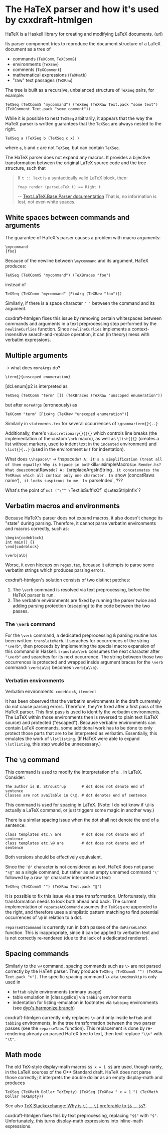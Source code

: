 # The HaTeX parser and how it's used by cxxdraft-htmlgen

HaTeX is a Haskell library for creating and modifying LaTeX documents.
(url)

Its parser component tries to reproduce the document structure of a LaTeX document as a tree of
* commands (`TeXComm`, `TeXCommS`)
* environments (`TeXEnv`)
* comments (`TeXComment`)
* mathematical expressions (`TeXMath`)
* "raw" text passages (`TeXRaw`)

The tree is built as a recursive, unbalanced structure of `TeXSeq` pairs, for example:
```
TeXSeq (TeXCommS "mycommand") (TeXSeq (TeXRaw Text.pack "some text") (TeXComment Text.pack "some comment"))
```
While it is possible to nest `TeXSeq` arbitrarily,
it appears that the way the HaTeX parser is written guarantees that the `TeXSeq` are always nested to the right.
```
TeXSeq a (TeXSeq b (TeXSeq c x) )
```
where `a`, `b` and `c` are not `TeXSeq`, but can contain `TeXSeq`.

The HaTeX parser does not expand any macros.
It provides a bijective transformation between the original LaTeX source code and the tree structure, such that
> If `t :: Text` is a syntactically valid LaTeX block, then:
> ```
> fmap render (parseLaTeX t) == Right t
> ```
> -- [Text.LaTeX.Base.Parser documentation](http://hackage.haskell.org/package/HaTeX-3.15.0.0/docs/Text-LaTeX-Base-Parser.html)
That is, no information is lost, not even white spaces.

## White spaces between commands and arguments

The guarantee of HaTeX's parser causes a problem with macro arguments:
```
\mycommand
{foo}
```
Because of the newline between `\mycommand` and its argument, HaTeX produces:
```
TeXSeq (TeXCommS "mycommand") (TeXBraces "foo")
```
instead of
```
TeXSeq (TeXComm "mycommand" [FixArg (TeXRaw "foo")])
```

Similarly, if there is a space character `' '` between the command and its argument.

cxxdraft-htmlgen fixes this issue by removing certain whitespaces between commands and arguments
in a text preprocessing step performed by the `newlineCurlies` function.
Since `newlineCurlies` implements a context-insensitive search-and-replace operation,
it can (in theory) mess with verbatim expressions.

## Multiple arguments

-> what does `moreArgs` do?

```
\term{}{unscoped enumeration}
```
[dcl.enum]p2
is interpreted as
```
TeXSeq (TeXComm "term" []) (TeXBraces (TeXRaw "unscoped enumeration"))
```
but after `moreArgs` (erroneously) as
```
TeXComm "term" [FixArg (TeXRaw "unscoped enumeration")]
```

Similarly in `statements.tex` for several occurrences of `\grammarterm{}{..}`

Additionally, there's `\discretionary{}{}{}` which controls line breaks
(the implementation of the custom `\brk` macro), as well as
`\list{}{}` (creates a list without markers, used to indent text in the `indented` environment)
and `\list{}{..}` (used in the environment `bnf` for indentation).


What does `\\hspace\*` -> \\hspace` do? A: it's a simplification (treat all of them equally)
Why is hspace in both `kill` and `simpleMacros` in Render.hs?
What does `concatRaws` do? A: In `replaceArgsInString`, it concatenates the TeXRaws which all contain only one character. In `show (concatRaws name')`, it looks suspicous to me. In `parseIndex`, ???

What's the point of `not ("\"" \`Text.isSuffixOf\` x)` in `texStripInfix`?


## Verbatim macros and environments

Because HaTeX's parser does not expand macros, it also doesn't change its "state" during parsing.
Therefore, it cannot parse verbatim environments and macros correctly, such as:
```
\begin{codeblock}
int main() {}
\end{codeblock}

\verb|a\b|
```
Worse, it even hiccups on `regex.tex`,
because it attempts to parse some verbatim strings which produces parsing errors.

cxxdraft-htmlgen's solution consists of two distinct patches:
1. The `\verb` command is resolved via text preprocessing, before the HaTeX parser is run.
2. The verbatim environments are fixed by running the parser twice
  and adding parsing protection (escaping) to the code between the two passes.

### The `\verb` command

For the `\verb` command, a dedicated preprocessing & parsing routine has been written: `translateVerb`.
It seraches for occurrences of the string `"\verb"`,
then proceeds by implementing the special macro expansion of this command in Haskell.
`translateVerb` consumes the next character after `"\verb"` and searches for its next occurrence.
The string between those two occurrences is protected and wrapped inside argument braces for the `\verb` command:
`\verb|a\b|` becomes `\verb{a\\b}`.

### Verbatim environments

Verbatim environments: `codeblock`, `itemdecl`

It has been observed that the verbatim environments in the draft currentely do not cause parsing errors.
Therefore, they're fixed after a first pass of the HaTeX parser.
This first pass is used to identify the verbatim environments.
The LaTeX within those environments then is reversed to plain text (LaTeX source) and protected ("escaped").
Because verbatim environments can contain LaTeX commands,
some additional work has to be done to only protect those parts that are to be interpreted as verbatim.
Essentially, this emulates the work of `\lstlisting`.
(If HaTeX were able to expand `\lstlisting`, this step would be unnecessary.)


## The `\@` command

This command is used to modify the interpretation of a `.` in LaTeX.
Consider:
```
The author is B. Stroustrup       # dot does not denote end of sentence
Classes are not available in C\@. # dot denotes end of sentence
```
This command is used for spacing in LaTeX.
(Note: I do not know if `\@` is actually a LaTeX command,
or just triggers some magic in another way.)

There is a similar spacing issue when the dot shall not denote the end of a sentence:
```
class templates etc.\ are         # dot does not denote end of sentence
class templates etc.\@ are        # dot does not denote end of sentence
```
Both versions should be effectively equivalent.

Since the `'@'` character is not considered as text, HaTeX does not parse `"\@"` as a single command,
but rather as an empty unnamed command `'\'` followed by a raw `'@'` character interpreted as text:
```
TeXSeq (TeXCommS "") (TeXRaw Text.pack "@")
```

It is possible to fix this issue via a tree transformation.
Unfortunately, this transformation needs to look both ahead and back.
The current implementation of `reparseAtCommand` assumes the `TeXSeq` are appended to the right,
and therefore uses a simplistic pattern matching to find potential occurrences of `\@` in relation to a dot.

`reparseAtCommand` is currently run in both passes of the `doParseLaTeX` function.
This is inappropriate, since it can be applied to verbatim text and is not correctly re-rendered
(due to the lack of a dedicated renderer).


## Spacing commands

Similarly to the `\@` command, spacing commands such as `\>` are not parsed correctly by the HaTeX parser.
They produce `TeXSeq (TeXCommS "") (TeXRaw Text.pack ">")`.
The specific spacing command `\>` aka `\medmuskip` is only used in
* `bnftab`-style environments (primary usage)
* table emulation in [class.gslice] via `tabbing` environments
* indentation for listing-emulation in footnotes via `tabbing` environments (see [dyp's harmonize branch](https://github.com/dyp-cpp/cpp-draft/commit/a1811f321603e1808f8f917b5718f3bb83cc1fb9))

cxxdraft-htmlgen currently only replaces `\>` and only inside `bnftab` and `tabbing` environments,
in the tree transformation between the two parser passes (see the `reparseTabs` function).
This replacement is done by re-rendering already an parsed HaTeX tree to text,
then text-replace `"\\>"` with `"\t"`.


## Math mode

The old TeX-style display-math macros `$$ x = 1 $$` are used, though rarely,
in the LaTeX sources of the C++ Standard draft.
HaTeX does not parse those correctly; it interprets the double dollar as an empty display-math and produces
```
TeXSeq (TeXMath Dollar TeXEmpty) (TeXSeq (TeXRaw " x = 1 ") (TeXMath Dollar TeXEmpty))
```
See also [TeX Stackexchange: Why is `\[ … \]` preferable to `$$ … $$`?](http://tex.stackexchange.com/questions/503/why-is-preferable-to).

cxxdraft-htmlgen fixes this by text preprocessing, replacing `"$$"` with `"$"`.
Unfortunately, this turns display-math expressions into inline-math expressions.
